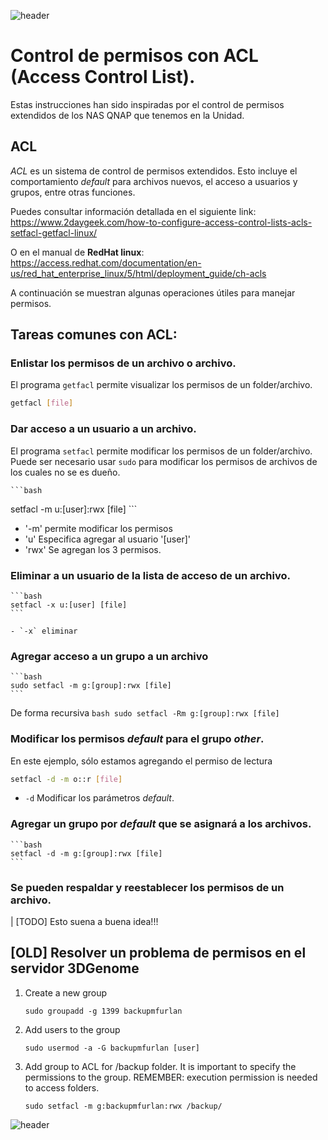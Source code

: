 
![header](/Tutoriales-IFC/assets/header.png)





# Control de permisos con ACL (Access Control List).

Estas instrucciones han sido inspiradas por el control de permisos extendidos de
los NAS QNAP que tenemos en la Unidad.

## ACL 

*ACL* es un sistema de control de permisos extendidos. Esto incluye el comportamiento
*default* para archivos nuevos, el acceso a usuarios y grupos, entre otras funciones.

Puedes consultar información detallada en el siguiente link:
https://www.2daygeek.com/how-to-configure-access-control-lists-acls-setfacl-getfacl-linux/

O en el manual de **RedHat linux**: 
https://access.redhat.com/documentation/en-us/red_hat_enterprise_linux/5/html/deployment_guide/ch-acls

A continuación se muestran algunas operaciones útiles para manejar permisos.


## Tareas comunes con ACL: 

### Enlistar los permisos de un archivo o archivo.

El programa `getfacl` permite visualizar los permisos de un folder/archivo.

  ```bash
  getfacl [file]
  ```
 
### Dar acceso a un usuario a un archivo.

El programa `setfacl` permite modificar los permisos de un folder/archivo. 
Puede ser necesario usar `sudo` para modificar los permisos de archivos de los
cuales no se es dueño.

    ```bash
   setfacl -m u:[user]:rwx [file]
    ```

 - '-m' permite modificar los permisos
 - 'u' Especifica agregar al usuario '[user]'
 - 'rwx' Se agregan los 3 permisos.

   
### Eliminar a un usuario de la lista de acceso de un archivo.
    ```bash
    setfacl -x u:[user] [file]
    ```
    
    - `-x` eliminar
    
### Agregar acceso a un grupo a un archivo
    ```bash
    sudo setfacl -m g:[group]:rwx [file]
    ```

De forma recursiva
    ```bash
    sudo setfacl -Rm g:[group]:rwx [file]
    ```

   
### Modificar los permisos *default* para el grupo *other*.

En este ejemplo, sólo estamos agregando el permiso de lectura

   ```bash
   setfacl -d -m o::r [file]
   ```
   
   - `-d` Modificar los parámetros *default*.


### Agregar un grupo por *default* que se asignará a los archivos.

    ```bash
    setfacl -d -m g:[group]:rwx [file]
    ```


### Se pueden respaldar y reestablecer los permisos de un archivo.

| [TODO] Esto suena a buena idea!!!



## [OLD] Resolver un problema de permisos en el servidor 3DGenome

1. Create a new group
   ```
   sudo groupadd -g 1399 backupmfurlan
   ```
2. Add users to the group
   ```
   sudo usermod -a -G backupmfurlan [user] 
   ```
   
3. Add group to ACL for /backup folder. It is important to specify the permissions
   to the group. REMEMBER: execution permission is needed to access folders.
   
   ```
   sudo setfacl -m g:backupmfurlan:rwx /backup/
   ```





![header](/Tutoriales-IFC/assets/header.png)

